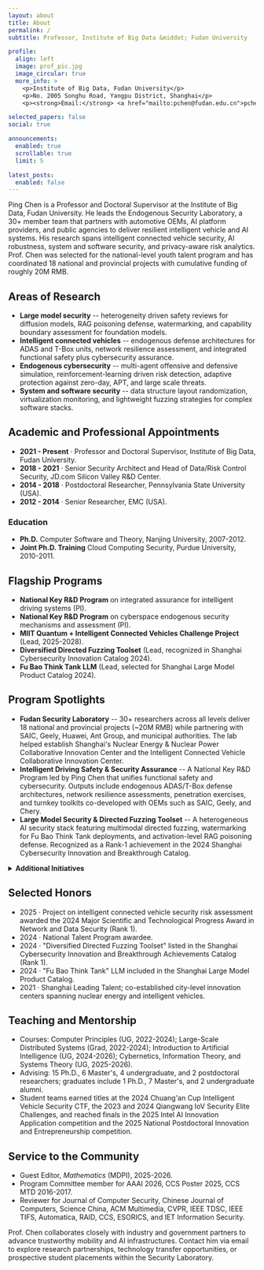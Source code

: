 ```yaml
---
layout: about
title: About
permalink: /
subtitle: Professor, Institute of Big Data &middot; Fudan University

profile:
  align: left
  image: prof_pic.jpg
  image_circular: true
  more_info: >
    <p>Institute of Big Data, Fudan University</p>
    <p>No. 2005 Songhu Road, Yangpu District, Shanghai</p>
    <p><strong>Email:</strong> <a href="mailto:pchen@fudan.edu.cn">pchen@fudan.edu.cn</a></p>

selected_papers: false
social: true

announcements:
  enabled: true
  scrollable: true
  limit: 5

latest_posts:
  enabled: false
---
```


Ping Chen is a Professor and Doctoral Supervisor at the Institute of Big Data, Fudan University. He leads the Endogenous Security Laboratory, a 30+ member team that partners with automotive OEMs, AI platform providers, and public agencies to deliver resilient intelligent vehicle and AI systems. His research spans intelligent connected vehicle security, AI robustness, system and software security, and privacy-aware risk analytics. Prof. Chen was selected for the national-level youth talent program and has coordinated 18 national and provincial projects with cumulative funding of roughly 20M RMB.

## Areas of Research

- **Large model security** -- heterogeneity driven safety reviews for diffusion models, RAG poisoning defense, watermarking, and capability boundary assessment for foundation models.
- **Intelligent connected vehicles** -- endogenous defense architectures for ADAS and T-Box units, network resilience assessment, and integrated functional safety plus cybersecurity assurance.
- **Endogenous cybersecurity** -- multi-agent offensive and defensive simulation, reinforcement-learning driven risk detection, adaptive protection against zero-day, APT, and large scale threats.
- **System and software security** -- data structure layout randomization, virtualization monitoring, and lightweight fuzzing strategies for complex software stacks.

## Academic and Professional Appointments

- **2021&nbsp;- Present** &middot; Professor and Doctoral Supervisor, Institute of Big Data, Fudan University.
- **2018&nbsp;- 2021** &middot; Senior Security Architect and Head of Data/Risk Control Security, JD.com Silicon Valley R&D Center.
- **2014&nbsp;- 2018** &middot; Postdoctoral Researcher, Pennsylvania State University (USA).
- **2012&nbsp;- 2014** &middot; Senior Researcher, EMC (USA).

### Education

- **Ph.D.** Computer Software and Theory, Nanjing University, 2007-2012.
- **Joint Ph.D. Training** Cloud Computing Security, Purdue University, 2010-2011.

## Flagship Programs

- **National Key R&D Program** on integrated assurance for intelligent driving systems (PI).
- **National Key R&D Program** on cyberspace endogenous security mechanisms and assessment (PI).
- **MIIT Quantum + Intelligent Connected Vehicles Challenge Project** (Lead, 2025-2028).
- **Diversified Directed Fuzzing Toolset** (Lead, recognized in Shanghai Cybersecurity Innovation Catalog 2024).
- **Fu Bao Think Tank LLM** (Lead, selected for Shanghai Large Model Product Catalog 2024).

## Program Spotlights

- **Fudan Security Laboratory** -- 30+ researchers across all levels deliver 18 national and provincial projects (~20M RMB) while partnering with SAIC, Geely, Huawei, Ant Group, and municipal authorities. The lab helped establish Shanghai's Nuclear Energy & Nuclear Power Collaborative Innovation Center and the Intelligent Connected Vehicle Collaborative Innovation Center.
- **Intelligent Driving Safety & Security Assurance** -- A National Key R&D Program led by Ping Chen that unifies functional safety and cybersecurity. Outputs include endogenous ADAS/T-Box defense architectures, network resilience assessments, penetration exercises, and turnkey toolkits co-developed with OEMs such as SAIC, Geely, and Chery.
- **Large Model Security & Directed Fuzzing Toolset** -- A heterogeneous AI security stack featuring multimodal directed fuzzing, watermarking for Fu Bao Think Tank deployments, and activation-level RAG poisoning defense. Recognized as a Rank-1 achievement in the 2024 Shanghai Cybersecurity Innovation and Breakthrough Catalog.

<details markdown="1">
<summary><strong>Additional Initiatives</strong></summary>

- Software open source governance public service platform, 2024-2026.
- Protocol vulnerability analysis for highly enclosed terminals and HarmonyOS devices, 2022-2024.
- Cloud-edge industrial control system active defense modeling, 2022-2025.
- Historical contributions to moving target defense and virtual machine investigation infrastructures.

</details>

## Selected Honors

- 2025 &middot; Project on intelligent connected vehicle security risk assessment awarded the 2024 Major Scientific and Technological Progress Award in Network and Data Security (Rank 1).
- 2024 &middot; National Talent Program awardee.
- 2024 &middot; "Diversified Directed Fuzzing Toolset" listed in the Shanghai Cybersecurity Innovation and Breakthrough Achievements Catalog (Rank 1).
- 2024 &middot; "Fu Bao Think Tank" LLM included in the Shanghai Large Model Product Catalog.
- 2021 &middot; Shanghai Leading Talent; co-established city-level innovation centers spanning nuclear energy and intelligent vehicles.

## Teaching and Mentorship

- Courses: Computer Principles (UG, 2022-2024); Large-Scale Distributed Systems (Grad, 2022-2024); Introduction to Artificial Intelligence (UG, 2024-2026); Cybernetics, Information Theory, and Systems Theory (UG, 2025-2026).
- Advising: 15 Ph.D., 6 Master's, 4 undergraduate, and 2 postdoctoral researchers; graduates include 1 Ph.D., 7 Master's, and 2 undergraduate alumni.
- Student teams earned titles at the 2024 Chuang'an Cup Intelligent Vehicle Security CTF, the 2023 and 2024 Qiangwang IoV Security Elite Challenges, and reached finals in the 2025 Intel AI Innovation Application competition and the 2025 National Postdoctoral Innovation and Entrepreneurship competition.

## Service to the Community

- Guest Editor, *Mathematics* (MDPI), 2025-2026.
- Program Committee member for AAAI 2026, CCS Poster 2025, CCS MTD 2016-2017.
- Reviewer for Journal of Computer Security, Chinese Journal of Computers, Science China, ACM Multimedia, CVPR, IEEE TDSC, IEEE TIFS, Automatica, RAID, CCS, ESORICS, and IET Information Security.

Prof. Chen collaborates closely with industry and government partners to advance trustworthy mobility and AI infrastructures. Contact him via email to explore research partnerships, technology transfer opportunities, or prospective student placements within the Security Laboratory.
